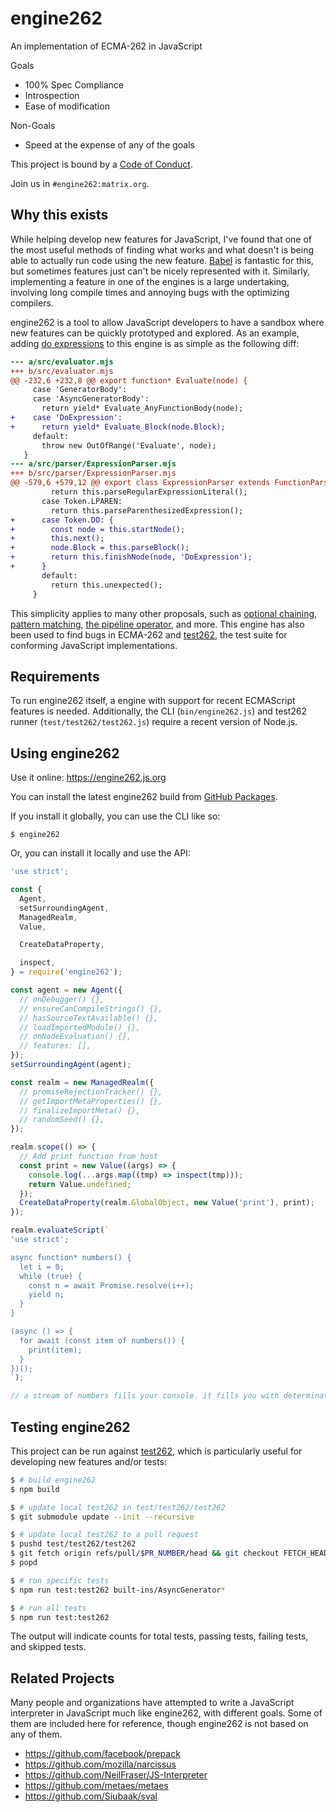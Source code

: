 # engine262

An implementation of ECMA-262 in JavaScript

Goals
- 100% Spec Compliance
- Introspection
- Ease of modification

Non-Goals
- Speed at the expense of any of the goals

This project is bound by a [Code of Conduct][COC].

Join us in `#engine262:matrix.org`.

## Why this exists

While helping develop new features for JavaScript, I've found that one of the
most useful methods of finding what works and what doesn't is being able to
actually run code using the new feature. [Babel][] is fantastic for this, but
sometimes features just can't be nicely represented with it. Similarly,
implementing a feature in one of the engines is a large undertaking, involving
long compile times and annoying bugs with the optimizing compilers.

engine262 is a tool to allow JavaScript developers to have a sandbox where new
features can be quickly prototyped and explored. As an example, adding
[do expressions][] to this engine is as simple as the following diff:

```diff
--- a/src/evaluator.mjs
+++ b/src/evaluator.mjs
@@ -232,6 +232,8 @@ export function* Evaluate(node) {
     case 'GeneratorBody':
     case 'AsyncGeneratorBody':
       return yield* Evaluate_AnyFunctionBody(node);
+    case 'DoExpression':
+      return yield* Evaluate_Block(node.Block);
     default:
       throw new OutOfRange('Evaluate', node);
   }
--- a/src/parser/ExpressionParser.mjs
+++ b/src/parser/ExpressionParser.mjs
@@ -579,6 +579,12 @@ export class ExpressionParser extends FunctionParser {
         return this.parseRegularExpressionLiteral();
       case Token.LPAREN:
         return this.parseParenthesizedExpression();
+      case Token.DO: {
+        const node = this.startNode();
+        this.next();
+        node.Block = this.parseBlock();
+        return this.finishNode(node, 'DoExpression');
+      }
       default:
         return this.unexpected();
     }
```

This simplicity applies to many other proposals, such as [optional chaining][],
[pattern matching][], [the pipeline operator][], and more. This engine has also
been used to find bugs in ECMA-262 and [test262][], the test suite for
conforming JavaScript implementations.

## Requirements

To run engine262 itself, a engine with support for recent ECMAScript features
is needed. Additionally, the CLI (`bin/engine262.js`) and test262 runner
(`test/test262/test262.js`) require a recent version of Node.js.

## Using engine262

Use it online: https://engine262.js.org

You can install the latest engine262 build from [GitHub Packages][].

If you install it globally, you can use the CLI like so:

`$ engine262`

Or, you can install it locally and use the API:

```js
'use strict';

const {
  Agent,
  setSurroundingAgent,
  ManagedRealm,
  Value,

  CreateDataProperty,

  inspect,
} = require('engine262');

const agent = new Agent({
  // onDebugger() {},
  // ensureCanCompileStrings() {},
  // hasSourceTextAvailable() {},
  // loadImportedModule() {},
  // onNodeEvaluation() {},
  // features: [],
});
setSurroundingAgent(agent);

const realm = new ManagedRealm({
  // promiseRejectionTracker() {},
  // getImportMetaProperties() {},
  // finalizeImportMeta() {},
  // randomSeed() {},
});

realm.scope(() => {
  // Add print function from host
  const print = new Value((args) => {
    console.log(...args.map((tmp) => inspect(tmp)));
    return Value.undefined;
  });
  CreateDataProperty(realm.GlobalObject, new Value('print'), print);
});

realm.evaluateScript(`
'use strict';

async function* numbers() {
  let i = 0;
  while (true) {
    const n = await Promise.resolve(i++);
    yield n;
  }
}

(async () => {
  for await (const item of numbers()) {
    print(item);
  }
})();
`);

// a stream of numbers fills your console. it fills you with determination.
```

## Testing engine262

This project can be run against [test262][], which is particularly useful
for developing new features and/or tests:
```sh
$ # build engine262
$ npm build

$ # update local test262 in test/test262/test262
$ git submodule update --init --recursive

$ # update local test262 to a pull request
$ pushd test/test262/test262
$ git fetch origin refs/pull/$PR_NUMBER/head && git checkout FETCH_HEAD
$ popd

$ # run specific tests
$ npm run test:test262 built-ins/AsyncGenerator*

$ # run all tests
$ npm run test:test262
```
The output will indicate counts for total tests, passing tests, failing tests, and skipped tests.

## Related Projects

Many people and organizations have attempted to write a JavaScript interpreter
in JavaScript much like engine262, with different goals. Some of them are
included here for reference, though engine262 is not based on any of them.

- https://github.com/facebook/prepack
- https://github.com/mozilla/narcissus
- https://github.com/NeilFraser/JS-Interpreter
- https://github.com/metaes/metaes
- https://github.com/Siubaak/sval

[Babel]: https://babeljs.io/
[COC]: https://github.com/engine262/engine262/blob/master/CODE_OF_CONDUCT.md
[do expressions]: https://github.com/tc39/proposal-do-expressions
[optional chaining]: https://github.com/tc39/proposal-optional-chaining
[pattern matching]: https://github.com/tc39/proposal-pattern-matching
[test262]: https://github.com/tc39/test262
[the pipeline operator]: https://github.com/tc39/proposal-pipeline-operator
[GitHub Packages]: https://github.com/engine262/engine262/packages
